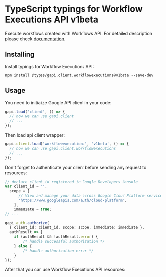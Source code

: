 # TypeScript typings for Workflow Executions API v1beta

Execute workflows created with Workflows API.
For detailed description please check [documentation](https://cloud.google.com/workflows).

## Installing

Install typings for Workflow Executions API:

```
npm install @types/gapi.client.workflowexecutions@v1beta --save-dev
```

## Usage

You need to initialize Google API client in your code:

```typescript
gapi.load('client', () => {
  // now we can use gapi.client
  // ...
});
```

Then load api client wrapper:

```typescript
gapi.client.load('workflowexecutions', 'v1beta', () => {
  // now we can use gapi.client.workflowexecutions
  // ...
});
```

Don't forget to authenticate your client before sending any request to resources:

```typescript
// declare client_id registered in Google Developers Console
var client_id = '',
  scope = [ 
      // View and manage your data across Google Cloud Platform services
      'https://www.googleapis.com/auth/cloud-platform',
    ],
    immediate = true;
// ...

gapi.auth.authorize(
  { client_id: client_id, scope: scope, immediate: immediate },
  authResult => {
    if (authResult && !authResult.error) {
        /* handle successful authorization */
    } else {
        /* handle authorization error */
    }
});
```

After that you can use Workflow Executions API resources:

```typescript
```
